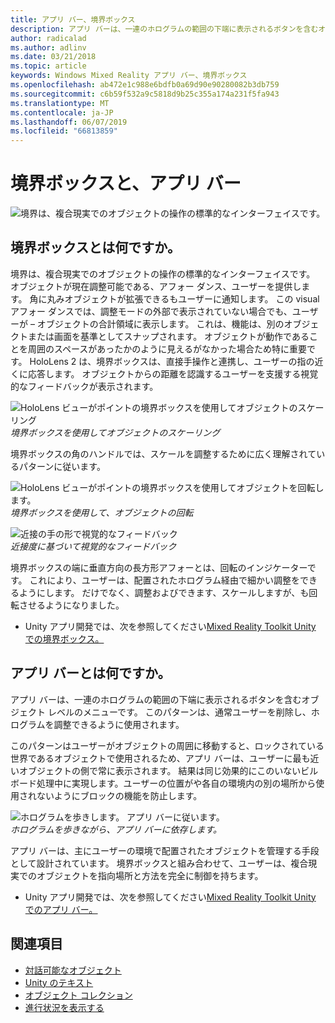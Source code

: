 ```yaml
---
title: アプリ バー、境界ボックス
description: アプリ バーは、一連のホログラムの範囲の下端に表示されるボタンを含むオブジェクト レベルのメニューです。
author: radicalad
ms.author: adlinv
ms.date: 03/21/2018
ms.topic: article
keywords: Windows Mixed Reality アプリ バー、境界ボックス
ms.openlocfilehash: ab472e1c988e6bdfb0a69d90e90280082b3db759
ms.sourcegitcommit: c6b59f532a9c5818d9b25c355a174a231f5fa943
ms.translationtype: MT
ms.contentlocale: ja-JP
ms.lasthandoff: 06/07/2019
ms.locfileid: "66813859"
---
```

# <a name="bounding-box-and-app-bar"></a>境界ボックスと、アプリ バー
![境界は、複合現実でのオブジェクトの操作の標準的なインターフェイスです。](images/640px-boundingbox-hero.jpg)<br>

## <a name="what-is-the-bounding-box"></a>境界ボックスとは何ですか。

境界は、複合現実でのオブジェクトの操作の標準的なインターフェイスです。 オブジェクトが現在調整可能である、アフォー ダンス、ユーザーを提供します。 角に丸みオブジェクトが拡張できるもユーザーに通知します。 この visual アフォー ダンスでは、調整モードの外部で表示されていない場合でも、ユーザーが – オブジェクトの合計領域に表示します。 これは、機能は、別のオブジェクトまたは画面を基準としてスナップされます。 オブジェクトが動作であることを周囲のスペースがあったかのように見えるがなかった場合ため特に重要です。 HoloLens 2 は、境界ボックスは、直接手操作と連携し、ユーザーの指の近くに応答します。 オブジェクトからの距離を認識するユーザーを支援する視覚的なフィードバックが表示されます。 

![HoloLens ビューがポイントの境界ボックスを使用してオブジェクトのスケーリング](images/HoloLens2_BoundingBox.gif)<br>
*境界ボックスを使用してオブジェクトのスケーリング*

境界ボックスの角のハンドルでは、スケールを調整するために広く理解されているパターンに従います。 

![HoloLens ビューがポイントの境界ボックスを使用してオブジェクトを回転します。](images/HoloLens2_BoundingBox_Rotate.gif)<br>
*境界ボックスを使用して、オブジェクトの回転*


![近接の手の形で視覚的なフィードバック](images/HoloLens2_Proximity.gif)<br>
*近接度に基づいて視覚的なフィードバック*

境界ボックスの端に垂直方向の長方形アフォーとは、回転のインジケーターです。 これにより、ユーザーは、配置されたホログラム経由で細かい調整をできるようにします。 だけでなく、調整およびできます、スケールしますが、も回転させるようになりました。

* Unity アプリ開発では、次を参照してください[Mixed Reality Toolkit Unity での境界ボックス。](https://microsoft.github.io/MixedRealityToolkit-Unity/Documentation/README_BoundingBox.html)



## <a name="what-is-the-app-bar"></a>アプリ バーとは何ですか。

アプリ バーは、一連のホログラムの範囲の下端に表示されるボタンを含むオブジェクト レベルのメニューです。 このパターンは、通常ユーザーを削除し、ホログラムを調整できるように使用されます。

このパターンはユーザーがオブジェクトの周囲に移動すると、ロックされている世界であるオブジェクトで使用されるため、アプリ バーは、ユーザーに最も近いオブジェクトの側で常に表示されます。 結果は同じ効果的にこのいないビルボード処理中に実現します。ユーザーの位置がや各自の環境内の別の場所から使用されないようにブロックの機能を防止します。

![ホログラムを歩きします。 アプリ バーに従います。](images/HoloLens2_AppBarFollowing.gif)<br>
*ホログラムを歩きながら、アプリ バーに依存します。*

アプリ バーは、主にユーザーの環境で配置されたオブジェクトを管理する手段として設計されています。 境界ボックスと組み合わせて、ユーザーは、複合現実でのオブジェクトを指向場所と方法を完全に制御を持ちます。

* Unity アプリ開発では、次を参照してください[Mixed Reality Toolkit Unity でのアプリ バー。](https://microsoft.github.io/MixedRealityToolkit-Unity/Documentation/README_AppBar.html)

## <a name="see-also"></a>関連項目
* [対話可能なオブジェクト](interactable-object.md)
* [Unity のテキスト](text-in-unity.md)
* [オブジェクト コレクション](object-collection.md)
* [進行状況を表示する](progress.md)
